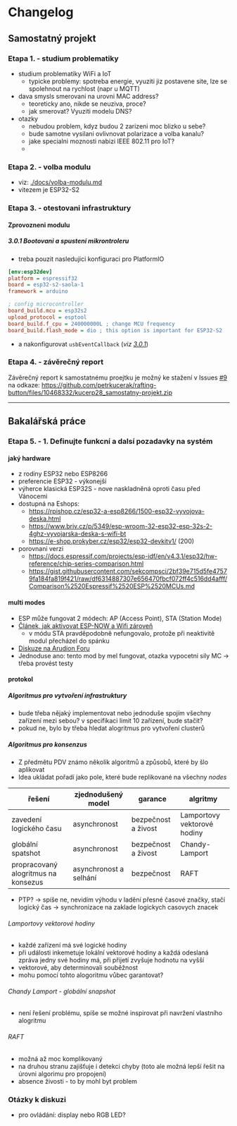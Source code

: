 # Changelog

## Samostatný projekt

### Etapa 1. - studium problematiky

- studium problematiky WiFi a IoT
  - typicke problemy: spotreba energie, vyuziti jiz postavene site, lze se spolehnout na rychlost (napr u MQTT)
- dava smysls smerovani na urovni MAC address?
  - teoreticky ano, nikde se neuziva, proce?
  - jak smerovat? Vyuziti modelu DNS?
- otazky
  - nebudou problem, kdyz budou 2 zarizeni moc blizko u sebe?
  - bude samotne vysilani ovlivnovat polarizace a volba kanalu?
  - jake specialni moznosti nabizi IEEE 802.11 pro IoT?
  - 

### Etapa 2. - volba modulu

- viz: [./docs/volba-modulu.md](./docs/volba-modulu.md)
- vitezem je ESP32-S2

### Etapa 3. - otestovani infrastruktury
#### Zprovozneni modulu

##### 3.0.1 Bootovani a spusteni mikrontroleru

- treba pouzit nasledujici konfiguraci pro PlatformIO
```ini
[env:esp32dev]
platform = espressif32
board = esp32-s2-saola-1
framework = arduino

; config microcontroller
board_build.mcu = esp32s2
upload_protocol = esptool
board_build.f_cpu = 240000000L ; change MCU frequency
board_build.flash_mode = dio ; this option is important for ESP32-S2
```
- a nakonfigurovat `usbEventCallback` (*viz [3.0.1](https://github.com/petrkucerak/rafting-button/releases/tag/3.0.1)*)


### Etapa 4. - závěrečný report

Závěrečný report k samostatnému proejtku je možný ke stažení v Issues [#9](https://github.com/petrkucerak/rafting-button/issues/9) na odkaze: https://github.com/petrkucerak/rafting-button/files/10468332/kucerp28_samostatny-projekt.zip

---

## Bakalářská práce

### Etapa 5. - 1. Definujte funkcní a dalsí pozadavky na systém

#### jaký hardware

- z rodiny ESP32 nebo ESP8266
- preferencie ESP32 - výkonejší
- výherce klasická ESP32S - nove naskladněná oproti času před Vánocemi
- dostupná na Eshops:
  - https://rpishop.cz/esp32-a-esp8266/1500-esp32-vyvojova-deska.html
  - https://www.briv.cz/p/5349/esp-wroom-32-esp32-esp-32s-2-4ghz-vyvojarska-deska-s-wifi-bt
  - https://e-shop.prokyber.cz/esp32/esp32-devkitv1/ (200)
- porovnani verzi
  - https://docs.espressif.com/projects/esp-idf/en/v4.3.1/esp32/hw-reference/chip-series-comparison.html
  - https://gist.githubusercontent.com/sekcompsci/2bf39e715d5fe47579fa184fa819f421/raw/df6314887307e656470fbcf072ff4c516dd4afff/Comparison%2520Espressif%2520ESP%2520MCUs.md

#### multi modes

- ESP může fungovat 2 módech: AP (Access Point), STA (Station Mode)
- [Článek, jak aktivovat ESP-NOW a Wifi zároveň](https://www.electrosoftcloud.com/en/esp32-wifi-and-esp-now-simultaneously/)
  - v módu STA pravděpodobně nefungovalo, protože při neaktivitě modul přecházel do spánku
- [Diskuze na Arudion Foru](https://forum.arduino.cc/t/use-esp-now-and-wifi-simultaneously-on-esp32/1034555/16)
- Jednoduse ano: tento mod by mel fungovat, otazka vypocetni sily MC -> třeba provést testy

#### protokol

##### Algoritmus pro vytvoření infrastruktury

- bude třeba nějaký implementovat nebo jednoduše spojím všechny zařízení mezi sebou? v specifikaci limit 10 zařízení, bude stačit?
- pokud ne, bylo by třeba hledat alogritmus pro vytvoření clusterů

##### Algoritmus pro konsenzus

- Z předmětu PDV známo několik algoritmů a způsobů, které by šlo aplikovat
- Idea ukládat pořadí jako pole, které bude replikované na všechny *nodes*

| řešení                              | zjednodušený model     | garance             | algritmy                    |
| ----------------------------------- | ---------------------- | ------------------- | --------------------------- |
| zavedení logického času             | asynchronost           | bezpečnost a živost | Lamportovy vektorové hodiny |
| globální spatshot                   | asynchronost           | bezpečnost a živost | Chandy-Lamport              |
| propracovaný alogritmus na konsezus | asynchronost a selhání | bezpečnost          | RAFT                        |

- PTP? -> spíše ne, nevidím výhodu v ladění přesné časové značky, stačí logický čas -> synchronizace na zaklade logickych casovych znacek

###### Lamportovy vektorové hodiny

- každé zařízení má své logické hodiny
- při události inkemetuje lokální vektorové hodiny a každá odeslaná zpráva jedny své hodiny má, při přijetí zvyšuje hodnotu na vyšší
- vektorové, aby determinovali souběžnost
- mohu pomocí tohto alogoritmu vůbec garantovat?

###### Chandy Lamport - globální snapshot

- není řešení problému, spíše se možné inspirovat při navržení vlastního alogritmu

###### RAFT

- možná až moc komplikovaný
- na druhou stranu zajišťuje i detekci chyby (toto ale možná lepší řešit na úrovni algorimu pro propojení)
- absence živosti - to by mohl byt problem

### Otázky k diskuzi
- pro ovládání: display nebo RGB LED?